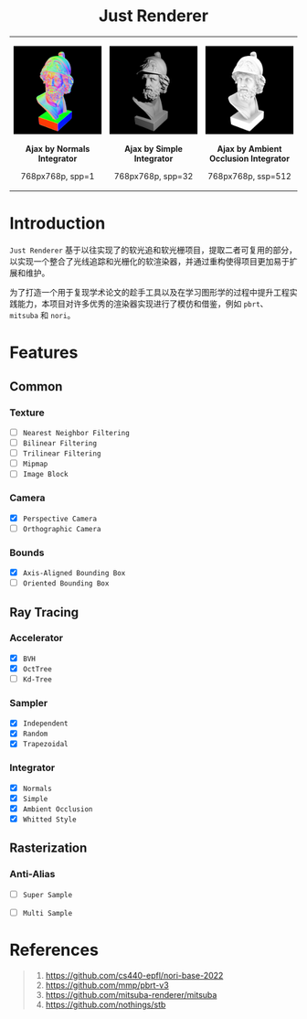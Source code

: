 <h1 align="center">Just Renderer</h1>

<table>
<tr>
<td>
<p align="left"><img src="test/ajax_normal.png" alt="bunny_normal" width="100%">
<p align="center"><b> Ajax by Normals Integrator</b></p>
<p align="center"> 768px768p, spp=1</p>
</td>
<td>
<p align="center"><img src="test/ajax_simple.png" alt="bunny_normal" width="100%">
<p align="center"><b> Ajax by Simple Integrator</b></p>
<p align="center"> 768px768p, spp=32</p>
</td>
<td>
<p align="center"><img src="test/ajax_ao.png" alt="bunny_normal" width="100%">
<p align="center"><b> Ajax by Ambient Occlusion Integrator</b></p>
<p align="center"> 768px768p, ssp=512</p>
</td>
</tr>
</table>

# Introduction

`Just Renderer` 基于以往实现了的软光追和软光栅项目，提取二者可复用的部分，以实现一个整合了光线追踪和光栅化的软渲染器，并通过重构使得项目更加易于扩展和维护。

为了打造一个用于复现学术论文的趁手工具以及在学习图形学的过程中提升工程实践能力，本项目对许多优秀的渲染器实现进行了模仿和借鉴，例如 `pbrt`、 `mitsuba` 和 `nori`。

# Features

## Common

### Texture

- [ ] `Nearest Neighbor Filtering`
- [ ] `Bilinear Filtering`
- [ ] `Trilinear Filtering`
- [ ] `Mipmap`
- [ ] `Image Block`

### Camera

- [x] `Perspective Camera`
- [ ] `Orthographic Camera`

### Bounds

- [x] `Axis-Aligned Bounding Box`
- [ ] `Oriented Bounding Box`

## Ray Tracing

### Accelerator

- [x] `BVH`
- [x] `OctTree`
- [ ] `Kd-Tree`

### Sampler

- [x] `Independent`
- [x] `Random`
- [x] `Trapezoidal`

### Integrator

- [x] `Normals`
- [x] `Simple`
- [x] `Ambient Occlusion`
- [x] `Whitted Style`

## Rasterization

### Anti-Alias

- [ ] `Super Sample`
- [ ] `Multi Sample`


# References

> 1. https://github.com/cs440-epfl/nori-base-2022
> 2. https://github.com/mmp/pbrt-v3
> 3. https://github.com/mitsuba-renderer/mitsuba
> 4. https://github.com/nothings/stb